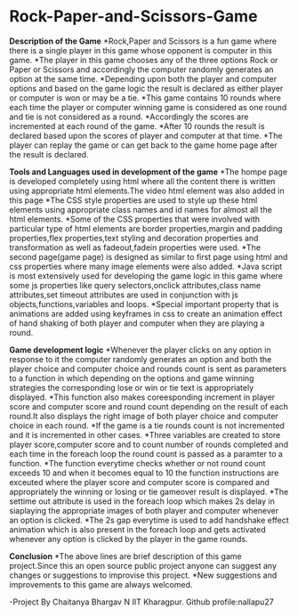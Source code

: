 # Rock-Paper-and-Scissors-Game

**Description of the Game**
*Rock,Paper and Scissors is a fun game where there is a single player in this game whose opponent is computer in this game.
*The player in this game chooses any of the three options Rock or Paper or Scissors and accordingly the computer randomly generates an option at the same time.
*Depending upon both the player and computer options and based on the game logic the result is declared as either player or computer is won or may be a tie.
*This game  contains 10 rounds where each time the player or computer winning game is considered as one round and tie is not considered as a round.
*Accordingly the scores are incremented at each round of the game. 
*After  10 rounds the result is declared based upon the scores of player and computer at that time.
*The player can replay the game or can get back to the game home page after the result is declared.

**Tools and Languages used in development of the game**
*The hompe page is developed completely using html where all the content there is written using appropriate html elements.The video html element was also added in this page
*The CSS style properties are used to style up these html elements using appropriate class names and id names for almost all the html elements.
*Some of the CSS properties that were involved with particular type of html elements are border properties,margin and padding properties,flex properties,text styling and decoration 
properties and transformation as well as fadeout,fadein properties were used.
*The second page(game page) is designed as similar to first page using html and css properties where many image elements were also added.
*Java script is most extensively used for developing the game logic in this game where some js properties like query selectors,onclick attributes,class name attributes,set timeout attributes are used in conjunction 
with js objects,functions,variables and loops.
*Special important property that is animations are added using keyframes in css to create an animation effect of hand shaking of both player and computer when they are playing a
round.


**Game development logic**
*Whenever the player clicks on any option in response to it the computer randomly generates an option and both the player choice and computer choice and rounds count is sent as 
parameters to a  function in which depending on the options and game winning strategies the corresponding lose or win or tie text is appropriately displayed.
*This function also makes coreesponding increment in player score and computer score and round count depending on the result of each round.It also displays the right image of both player choice and 
computer choice in each round.
*If the game is a tie rounds count is not incremented and it is incremented in other cases.
*Three variables are created to store player score,computer score and to count number of rounds completed and each time in the foreach loop the round count is passed as a paramter
to a function.
*The function everytime checks whether or not round count exceeds 10 and when it becomes equal to 10 the function instructions are exceuted where the player score and computer
score is compared and appropriately the winning or losing or tie gameover result is displayed.
*The settime out attribute is used in the foreach loop which makes 2s delay in siaplaying the appropriate images of both player and computer whenever an option is clicked.
*The 2s gap everytime is used to add handshake effect animation which is also present in the foreach loop and gets activated whenever any option is clicked by the player in the game rounds.

**Conclusion**
*The above lines are brief description of this game project.Since this an open source public project anyone can suggest any changes or suggestions to improvise this project.
*New suggestions and improvements to this game are always welcomed.

-Project By Chaitanya Bhargav N
IIT Kharagpur.
Github profile:nallapu27
